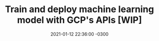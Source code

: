 ---
layout: post
title:  "Train and deploy machine learning model with GCP's APIs [WIP]"
date:   2021-01-12 22:36:00 -0300
# categories: jekyll update
comments: true
mathjax: true
description: "."
keywords: ""
---